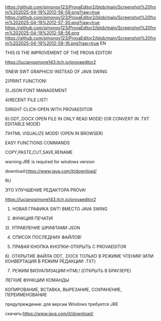 https://github.com/simonov123/ProvaEditor2/blob/main/Screenshot%20from%202025-04-19%2012-56-59.png?raw=true
https://github.com/simonov123/ProvaEditor2/blob/main/Screenshot%20from%202025-04-19%2012-57-30.png?raw=true
https://github.com/simonov123/ProvaEditor2/blob/main/Screenshot%20from%202025-04-19%2012-58-56.png
https://github.com/simonov123/ProvaEditor2/blob/main/Screenshot%20from%202025-04-19%2012-59-16.png?raw=true
EN

THIS IS THE IMPROVEMENT OF THE PROVA EDITOR!

https://lucianosimone143.itch.io/provaeditor2

1)NEW SWT GRAPHICS! INSTEAD OF JAVA SWING

2)PRINT FUNCTION!

3).JSON FONT MANAGEMENT

4)RECENT FILE LIST!

5)RIGHT CLICK-OPEN WITH PROVAEDITOR

6).ODT,.DOCX OPEN FILE IN ONLY READ MODE! (OR CONVERT IN .TXT EDITABLE MODE)

7)HTML VISUALIZE MODE! (OPEN IN BROWSER)

EASY FUNCTIONS COMMANDS

COPY,PASTE,CUT,SAVE,RENAME

warning:JRE is required for windows version

download:https://www.java.com/it/download/


RU

ЭТО УЛУЧШЕНИЕ РЕДАКТОРА PROVA!

https://lucianosimone143.itch.io/provaeditor2

1) НОВАЯ ГРАФИКА SWT! ВМЕСТО JAVA SWING

2) ФУНКЦИЯ ПЕЧАТИ!

3). УПРАВЛЕНИЕ ШРИФТАМИ JSON

4) СПИСОК ПОСЛЕДНИХ ФАЙЛОВ!

5) ПРАВАЯ КНОПКА КНОПКИ-ОТКРЫТЬ С PROVAEDITOR

6). ОТКРЫТИЕ ФАЙЛА ODT, .DOCX ТОЛЬКО В РЕЖИМЕ ЧТЕНИЯ! (ИЛИ КОНВЕРТАЦИЯ В РЕЖИМ РЕДАКЦИИ .TXT)

7) РЕЖИМ ВИЗУАЛИЗАЦИИ HTML! (ОТКРЫТЬ В БРАУЗЕРЕ)

ЛЕГКИЕ ФУНКЦИИ КОМАНДЫ

КОПИРОВАНИЕ, ВСТАВКА, ВЫРЕЗАНИЕ, СОХРАНЕНИЕ, ПЕРЕИМЕНОВАНИЕ

предупреждение: для версии Windows требуется JRE

скачать:https://www.java.com/it/download/

